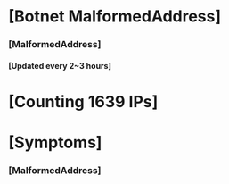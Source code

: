 # [Botnet MalformedAddress]
### [MalformedAddress]
#### [Updated every 2~3 hours]

# [Counting 1639 IPs]

# [Symptoms] 
###   [MalformedAddress]
